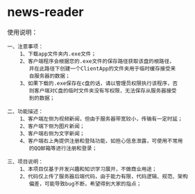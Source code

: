 # news-reader

使用说明：

	一、注意事项：
		1、下载app文件夹内.exe文件；
		2、客户端程序会根据您的.exe文件的保存路径获取该盘的根路径，
		   并在此路径下创建一个ClientApp的文件夹用于临时缓存接受来
		   自服务器的数据；
		3、如果下载的.exe保存在c盘的话，请以管理员权限执行该程序，否
		   则客户端对C盘的临时文件夹没有写权限，无法保存从服务器接受
		   到的数据；

	二、功能描述：
		1、客户端左侧为视频新闻，但由于服务器带宽较小，传输有一定时延；
		2、客户端下侧为图片新闻；
		3、客户端右侧为文字新闻；
		4、客户端右上角提供注册和登陆功能，如担心信息泄露，可使用不常用
		   的QQ邮箱等进行注册和登录；

	三、项目说明：
		1、本项目仅基于开发兴趣和知识学习展开，不做商业用途；
		2、代码仅上传了服务器后端代码，由于能力有限，代码逻辑、规范、架构
		   偏差，可能导致bug不断，希望得到大家的指点；
	
